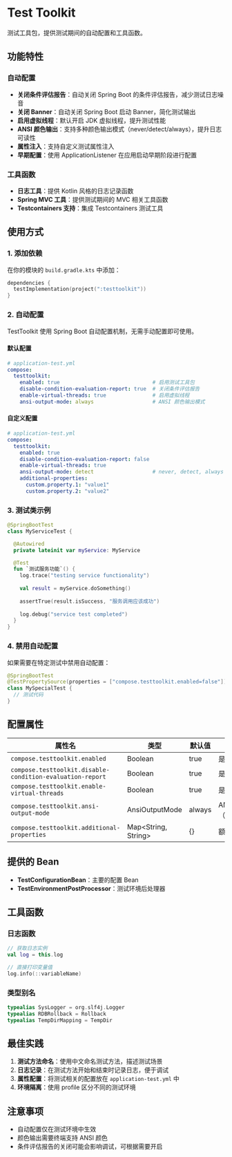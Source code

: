 # Test Toolkit

测试工具包，提供测试期间的自动配置和工具函数。

## 功能特性

### 自动配置

- **关闭条件评估报告**：自动关闭 Spring Boot 的条件评估报告，减少测试日志噪音
- **关闭 Banner**：自动关闭 Spring Boot 启动 Banner，简化测试输出
- **启用虚拟线程**：默认开启 JDK 虚拟线程，提升测试性能
- **ANSI 颜色输出**：支持多种颜色输出模式（never/detect/always），提升日志可读性
- **属性注入**：支持自定义测试属性注入
- **早期配置**：使用 ApplicationListener 在应用启动早期阶段进行配置

### 工具函数

- **日志工具**：提供 Kotlin 风格的日志记录函数
- **Spring MVC 工具**：提供测试期间的 MVC 相关工具函数
- **Testcontainers 支持**：集成 Testcontainers 测试工具

## 使用方式

### 1. 添加依赖

在你的模块的 `build.gradle.kts` 中添加：

```kotlin
dependencies {
  testImplementation(project(":testtoolkit"))
}
```

### 2. 自动配置

TestToolkit 使用 Spring Boot 自动配置机制，无需手动配置即可使用。

#### 默认配置

```yaml
# application-test.yml
compose:
  testtoolkit:
    enabled: true                              # 启用测试工具包
    disable-condition-evaluation-report: true  # 关闭条件评估报告
    enable-virtual-threads: true               # 启用虚拟线程
    ansi-output-mode: always                   # ANSI 颜色输出模式
```

#### 自定义配置

```yaml
# application-test.yml
compose:
  testtoolkit:
    enabled: true
    disable-condition-evaluation-report: false
    enable-virtual-threads: true
    ansi-output-mode: detect                   # never, detect, always
    additional-properties:
      custom.property.1: "value1"
      custom.property.2: "value2"
```

### 3. 测试类示例

```kotlin
@SpringBootTest
class MyServiceTest {

  @Autowired
  private lateinit var myService: MyService

  @Test
  fun `测试服务功能`() {
    log.trace("testing service functionality")
    
    val result = myService.doSomething()
    
    assertTrue(result.isSuccess, "服务调用应该成功")
    
    log.debug("service test completed")
  }
}
```

### 4. 禁用自动配置

如果需要在特定测试中禁用自动配置：

```kotlin
@SpringBootTest
@TestPropertySource(properties = ["compose.testtoolkit.enabled=false"])
class MySpecialTest {
  // 测试代码
}
```

## 配置属性

| 属性名 | 类型 | 默认值 | 说明 |
|--------|------|--------|------|
| `compose.testtoolkit.enabled` | Boolean | true | 是否启用测试工具包 |
| `compose.testtoolkit.disable-condition-evaluation-report` | Boolean | true | 是否关闭条件评估报告 |
| `compose.testtoolkit.enable-virtual-threads` | Boolean | true | 是否启用虚拟线程 |
| `compose.testtoolkit.ansi-output-mode` | AnsiOutputMode | always | ANSI 颜色输出模式（never/detect/always） |
| `compose.testtoolkit.additional-properties` | Map<String, String> | {} | 额外的测试属性 |

## 提供的 Bean

- **TestConfigurationBean**：主要的配置 Bean
- **TestEnvironmentPostProcessor**：测试环境后处理器

## 工具函数

### 日志函数

```kotlin
// 获取日志实例
val log = this.log

// 直接打印变量值
log.info(::variableName)
```

### 类型别名

```kotlin
typealias SysLogger = org.slf4j.Logger
typealias RDBRollback = Rollback
typealias TempDirMapping = TempDir
```

## 最佳实践

1. **测试方法命名**：使用中文命名测试方法，描述测试场景
2. **日志记录**：在测试方法开始和结束时记录日志，便于调试
3. **属性配置**：将测试相关的配置放在 `application-test.yml` 中
4. **环境隔离**：使用 profile 区分不同的测试环境

## 注意事项

- 自动配置仅在测试环境中生效
- 颜色输出需要终端支持 ANSI 颜色
- 条件评估报告的关闭可能会影响调试，可根据需要开启 